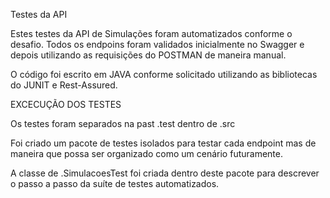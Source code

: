 Testes da API

Estes testes da API de Simulações foram automatizados conforme o desafio.
Todos os endpoins foram validados inicialmente no Swagger e depois utilizando as requisições do POSTMAN de maneira manual.

O código foi escrito em JAVA conforme solicitado utilizando as bibliotecas do JUNIT e Rest-Assured.

EXCECUÇÃO DOS TESTES

Os testes foram separados na past .test dentro de .src

Foi criado um pacote de testes isolados para testar cada endpoint mas de maneira que possa ser organizado como um cenário futuramente.

A classe de .SimulacoesTest foi criada dentro deste pacote para descrever o passo a passo da suíte de testes automatizados.




